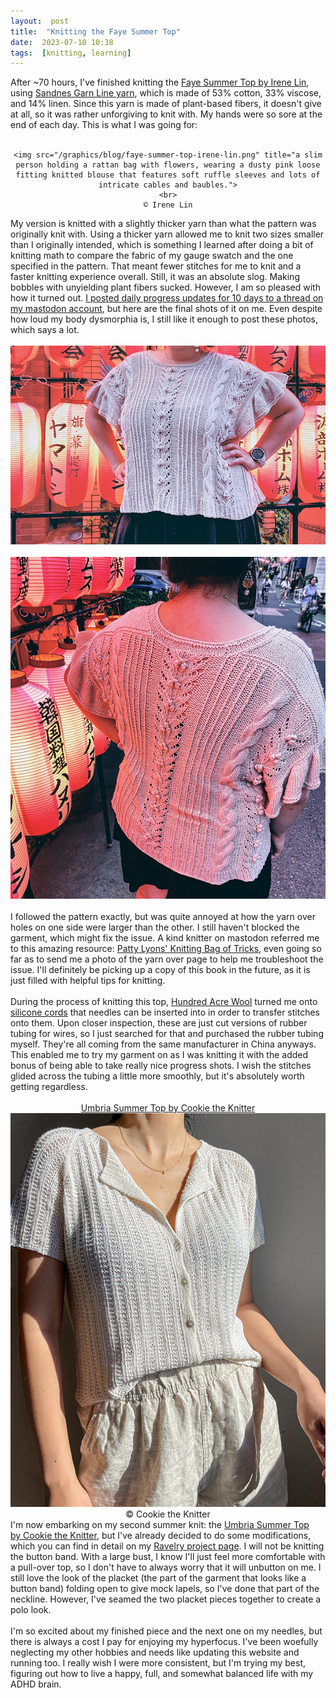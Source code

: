 ```yaml
---
layout:  post
title:  "Knitting the Faye Summer Top"
date:  2023-07-10 10:38
tags:  [knitting, learning]
---
```

After ~70 hours, I've finished knitting the <a target="_blank" href="https://www.ravelry.com/projects/foolishfibers/faye-summer-top">Faye Summer Top by Irene Lin</a>, using <a target="_blank" href="https://www.sandnes-garn.com/line#long_description">Sandnes Garn Line yarn</a>, which is made of 53% cotton, 33% viscose, and 14% linen. Since this yarn is made of plant-based fibers, it doesn't give at all, so it was rather unforgiving to knit with. My hands were so sore at the end of each day.<!--excerpt--> This is what I was going for:
<br>
<br>
<center>
    
    <img src="/graphics/blog/faye-summer-top-irene-lin.png" title="a slim person holding a rattan bag with flowers, wearing a dusty pink loose fitting knitted blouse that features soft ruffle sleeves and lots of intricate cables and baubles.">
    <br>
    © Irene Lin
</center>
My version is knitted with a slightly thicker yarn than what the pattern was originally knit with. Using a thicker yarn allowed me to knit two sizes smaller than I originally intended, which is something I learned after doing a bit of knitting math to compare the fabric of my gauge swatch and the one specified in the pattern. That meant fewer stitches for me to knit and a faster knitting experience overall. Still, it was an absolute slog. Making bobbles with unyielding plant fibers sucked. However, I am so pleased with how it turned out. <a href="https://cutie.city/@lostletters/110610974087677793" target="_blank">I posted daily progress updates for 10 days to a thread on my mastodon account</a>, but here are the final shots of it on me. Even despite how loud my body dysmorphia is, I still like it enough to post these photos, which says a lot. 
<br>
<br>
<center>
	<img src="/graphics/blog/faye-summer-top-front.png" title="A person stands in front of a wall of pink lanterns. The photo is cropped at the neck and thighs. She is wearing a cream top with bobbles, cables, and ribbing and is posed to highlight the short and ruffled sleeves.">
	<br>
	<br>
	<img src="/graphics/blog/faye-summer-top-back.png" title="A person stands in front of a wall of pink lanterns. The photo is cropped at the neck and knees. She is facing away from the camera, wearing a cream top with bobbles, cables, and ribbing and is posed to highlight the details on the back of the top.">
</center>
<br>
I followed the pattern exactly, but was quite annoyed at how the yarn over holes on one side were larger than the other. I still haven't blocked the garment, which might fix the issue. A kind knitter on mastodon referred me to this amazing resource: <a target="_blank" href="https://pattylyons.com/product/patty-lyons-knitting-bag-of-tricks/">Patty Lyons' Knitting Bag of Tricks</a>, even going so far as to send me a photo of the yarn over page to help me troubleshoot the issue. I'll definitely be picking up a copy of this book in the future, as it is just filled with helpful tips for knitting. 
<br>
<br>
During the process of knitting this top, <a target="_blank" href="https://youtu.be/ZRzRL4V66w0?t=1667">Hundred Acre Wool</a> turned me onto <a target="_blank" href="https://www.etsy.com/listing/1124509243/knit-keeper-cord-xl-project-set?ref=yr_purchases">silicone cords</a> that needles can be inserted into in order to transfer stitches onto them. Upon closer inspection, these are just cut versions of rubber tubing for wires, so I just searched for that and purchased the rubber tubing myself. They're all coming from the same manufacturer in China anyways. This enabled me to try my garment on as I was knitting it with the added bonus of being able to take really nice progress shots. I wish the stitches glided across the tubing a little more smoothly, but it's absolutely worth getting regardless. 
<br>
<br>
<center>
    <a href="https://www.ravelry.com/patterns/library/umbria-summer-top" target="_blank">
    Umbria Summer Top by Cookie the Knitter
    </a>
    <img src="/graphics/blog/umbria-summer-top.png" title="A slim person standing in sunlight, wearing a white cardigan that's slightly un-buttoned so that the upper tips nearly form a lapel. The cardigan has an ribbed texture all over.">
    <br>
    © Cookie the Knitter
</center>
I'm now embarking on my second summer knit: the <a href="https://www.ravelry.com/patterns/library/umbria-summer-top" target="_blank">Umbria Summer Top by Cookie the Knitter</a>, but I've already decided to do some modifications, which you can find in detail on my <a href="https://www.ravelry.com/projects/foolishfibers/umbria-summer-top" target="_blank">Ravelry project page</a>. I will not be knitting the button band. With a large bust, I know I'll just feel more comfortable with a pull-over top, so I don't have to always worry that it will unbutton on me. I still love the look of the placket (the part of the garment that looks like a button band) folding open to give mock lapels, so I've done that part of the neckline. However, I've seamed the two placket pieces together to create a polo look.
<br>
<br>
I'm so excited about my finished piece and the next one on my needles, but there is always a cost I pay for enjoying my hyperfocus. I've been woefully neglecting my other hobbies and needs like updating this website and running too. I really wish I were more consistent, but I'm trying my best, figuring out how to live a happy, full, and somewhat balanced life with my ADHD brain.